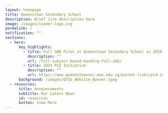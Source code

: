 ```yaml
---
layout: homepage
title: Queenstown Secondary School
description: Brief site description here
image: /images/isomer-logo.svg
permalink: /
notification: ""
sections:
  - hero:
      key_highlights:
        - title: Full SBB Pilot in Queenstown Secondary School in 2020
          description: ""
          url: /full-subject-based-banding-full-sbb/
        - title: 2024 PLD Initiative
          description: ""
          url: https://www.queenstownsec.moe.edu.sg/parent-links/pld-initiatives/
      background: /images/QTSS_Website_Banner.jpeg
  - resources:
      title: Announcements
      subtitle: Our Latest News
      id: resources
      button: View More
---
```

